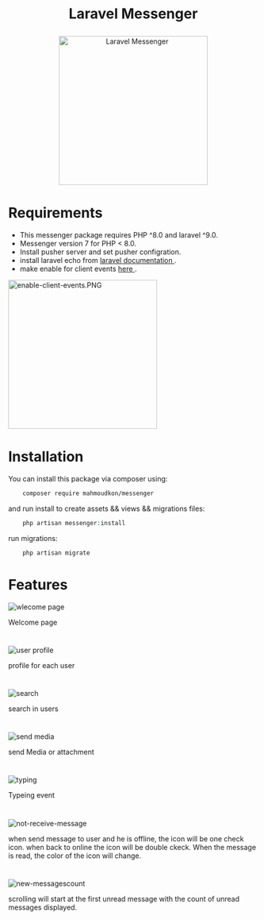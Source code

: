 # <p align="center">Laravel Messenger</p>

<p align="center">
    <img src="https://github.com/MahmoudKon/messenger/blob/master/src/assets/messenger/images/icon.png" alt="Laravel Messenger" width="300px">
</p>

##

# Requirements

- This messenger package requires PHP ^8.0 and laravel ^9.0.
- Messenger version 7 for PHP < 8.0.
- Install pusher server and set pusher configration.
- install laravel echo from  <a href='https://laravel.com/docs/9.x/broadcasting#pusher-channels'> laravel documentation </a>.
- make enable for client events <a href='https://dashboard.pusher.com/apps/{APP_KEY}/settings'> here </a>.

<img src='https://github.com/MahmoudKon/messenger/blob/master/imgs/enable-client-events.PNG' alt='enable-client-events.PNG' width='300px'>

##

# Installation

You can install this package via composer using:

```bash
    composer require mahmoudkon/messenger
```

and run install to create assets && views && migrations files:

```php
    php artisan messenger:install
```

run migrations:

```php
    php artisan migrate
```

##

# Features


<p>
    <img src="https://github.com/MahmoudKon/messenger/blob/master/imgs/wlecome-page.PNG" alt="wlecome page">
</p>

<p>Welcome page</p>

#

<p>
    <img src="https://github.com/MahmoudKon/messenger/blob/master/imgs/profile.PNG" alt="user profile">
</p>

<p>profile for each user</p>

#

<p>
    <img src="https://github.com/MahmoudKon/messenger/blob/master/imgs/search.PNG" alt="search">
</p>

<p>search in users</p>

#

<p>
    <img src="https://github.com/MahmoudKon/messenger/blob/master/imgs/send-media.PNG" alt="send media">
</p>

<p>send Media or attachment</p>

#

<p>
    <img src="https://github.com/MahmoudKon/messenger/blob/master/imgs/typing.PNG" alt="typing">
</p>

<p>Typeing event</p>

#

<p>
    <img src="https://github.com/MahmoudKon/messenger/blob/master/imgs/not-receive-message.PNG" alt="not-receive-message">
</p>

<p>
when send message to user and he is offline, the icon will be one check icon.
when back to online the icon will be double ckeck.
When the message is read, the color of the icon will change.
</p>

#

<p>
    <img src="https://github.com/MahmoudKon/messenger/blob/master/imgs/new-message-count.PNG" alt="new-messagescount">
</p>

<p>scrolling will start at the first unread message with the count of unread messages displayed.</p>
